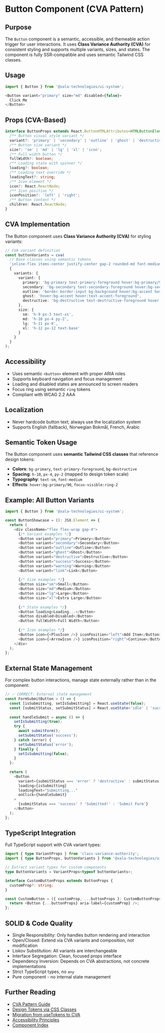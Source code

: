 # Button Component (CVA Pattern)

## Purpose
The `Button` component is a semantic, accessible, and themeable action trigger for user interactions. It uses **Class Variance Authority (CVA)** for consistent styling and supports multiple variants, sizes, and states. The component is fully SSR-compatible and uses semantic Tailwind CSS classes.

## Usage
```typescript
import { Button } from '@xala-technologies/ui-system';

<Button variant="primary" size="md" disabled={false}>
  Click Me
</Button>
```

## Props (CVA-Based)
```typescript
interface ButtonProps extends React.ButtonHTMLAttributes<HTMLButtonElement> {
  /** Button visual style variant */
  variant?: 'primary' | 'secondary' | 'outline' | 'ghost' | 'destructive' | 'success' | 'warning' | 'link';
  /** Button size variant */
  size?: 'sm' | 'md' | 'lg' | 'xl' | 'icon';
  /** Full width button */
  fullWidth?: boolean;
  /** Loading state with spinner */
  loading?: boolean;
  /** Loading text override */
  loadingText?: string;
  /** Icon element */
  icon?: React.ReactNode;
  /** Icon position */
  iconPosition?: 'left' | 'right';
  /** Button content */
  children: React.ReactNode;
}
```

## CVA Implementation
The Button component uses **Class Variance Authority (CVA)** for styling variants:

```typescript
// CVA variant definition
const buttonVariants = cva(
  // Base classes using semantic tokens
  'inline-flex items-center justify-center gap-2 rounded-md font-medium transition-colors focus-visible:outline-none focus-visible:ring-2 disabled:pointer-events-none disabled:opacity-50',
  {
    variants: {
      variant: {
        primary: 'bg-primary text-primary-foreground hover:bg-primary/90',
        secondary: 'bg-secondary text-secondary-foreground hover:bg-secondary/80',
        outline: 'border border-input bg-background hover:bg-accent hover:text-accent-foreground',
        ghost: 'hover:bg-accent hover:text-accent-foreground',
        destructive: 'bg-destructive text-destructive-foreground hover:bg-destructive/90'
      },
      size: {
        sm: 'h-9 px-3 text-xs',
        md: 'h-10 px-4 py-2',
        lg: 'h-11 px-8',
        xl: 'h-12 px-12 text-base'
      }
    }
  }
);
```

## Accessibility
- Uses semantic `<button>` element with proper ARIA roles
- Supports keyboard navigation and focus management
- Loading and disabled states are announced to screen readers
- Focus ring using semantic `ring` tokens
- Compliant with WCAG 2.2 AAA

## Localization
- Never hardcode button text; always use the localization system
- Supports English (fallback), Norwegian Bokmål, French, Arabic

## Semantic Token Usage
The Button component uses **semantic Tailwind CSS classes** that reference design tokens:

- **Colors**: `bg-primary`, `text-primary-foreground`, `bg-destructive`
- **Spacing**: `h-10`, `px-4`, `py-2` (mapped to design token scale)
- **Typography**: `text-sm`, `font-medium`
- **Effects**: `hover:bg-primary/90`, `focus-visible:ring-2`

## Example: All Button Variants
```typescript
import { Button } from '@xala-technologies/ui-system';

const ButtonShowcase = (): JSX.Element => {
  return (
    <div className="flex flex-wrap gap-4">
      {/* Variant examples */}
      <Button variant="primary">Primary</Button>
      <Button variant="secondary">Secondary</Button>
      <Button variant="outline">Outline</Button>
      <Button variant="ghost">Ghost</Button>
      <Button variant="destructive">Destructive</Button>
      <Button variant="success">Success</Button>
      <Button variant="warning">Warning</Button>
      <Button variant="link">Link</Button>
      
      {/* Size examples */}
      <Button size="sm">Small</Button>
      <Button size="md">Medium</Button>
      <Button size="lg">Large</Button>
      <Button size="xl">Extra Large</Button>
      
      {/* State examples */}
      <Button loading>Loading...</Button>
      <Button disabled>Disabled</Button>
      <Button fullWidth>Full Width</Button>
      
      {/* Icon examples */}
      <Button icon={<PlusIcon />} iconPosition="left">Add Item</Button>
      <Button icon={<ArrowIcon />} iconPosition="right">Continue</Button>
    </div>
  );
};
```

## External State Management
For complex button interactions, manage state externally rather than in the component:

```typescript
// ✅ CORRECT: External state management
const FormSubmitButton = () => {
  const [isSubmitting, setIsSubmitting] = React.useState(false);
  const [submitStatus, setSubmitStatus] = React.useState<'idle' | 'success' | 'error'>('idle');
  
  const handleSubmit = async () => {
    setIsSubmitting(true);
    try {
      await submitForm();
      setSubmitStatus('success');
    } catch (error) {
      setSubmitStatus('error');
    } finally {
      setIsSubmitting(false);
    }
  };
  
  return (
    <Button
      variant={submitStatus === 'error' ? 'destructive' : submitStatus === 'success' ? 'success' : 'primary'}
      loading={isSubmitting}
      loadingText="Submitting..."
      onClick={handleSubmit}
    >
      {submitStatus === 'success' ? 'Submitted!' : 'Submit Form'}
    </Button>
  );
};
```

## TypeScript Integration
Full TypeScript support with CVA variant types:

```typescript
import { type VariantProps } from 'class-variance-authority';
import { type ButtonProps, buttonVariants } from '@xala-technologies/ui-system';

// Extract variant types for custom components
type ButtonVariants = VariantProps<typeof buttonVariants>;

interface CustomButtonProps extends ButtonProps {
  customProp?: string;
}

const CustomButton = ({ customProp, ...buttonProps }: CustomButtonProps) => {
  return <Button {...buttonProps} aria-label={customProp} />;
};
```

## SOLID & Code Quality
- Single Responsibility: Only handles button rendering and interaction
- Open/Closed: Extend via CVA variants and composition, not modification
- Liskov Substitution: All variants are interchangeable
- Interface Segregation: Clean, focused props interface
- Dependency Inversion: Depends on CVA abstractions, not concrete implementations
- Strict TypeScript types, no `any`
- Pure component - no internal state management

## Further Reading
- [CVA Pattern Guide](../architecture/component-architecture.md)
- [Design Tokens via CSS Classes](../design-tokens.md)
- [Migration from useTokens to CVA](../migration/README.md)
- [Accessibility Principles](../architecture.md)
- [Component Index](./README.md)